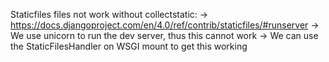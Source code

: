 Staticfiles files not work without collectstatic:
-> https://docs.djangoproject.com/en/4.0/ref/contrib/staticfiles/#runserver
-> We use unicorn to run the dev server, thus this cannot work
-> We can use the StaticFilesHandler on WSGI mount to get this working



